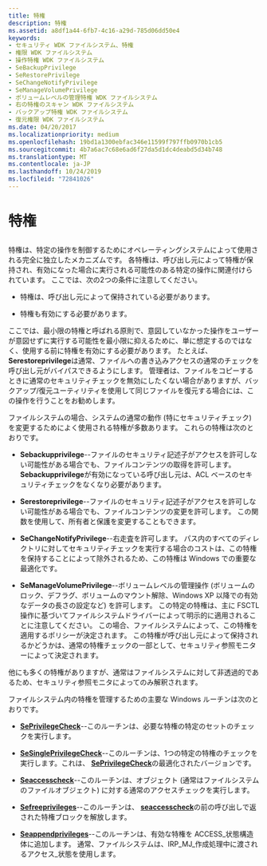```yaml
---
title: 特権
description: 特権
ms.assetid: a8df1a44-6fb7-4c16-a29d-785d06dd50e4
keywords:
- セキュリティ WDK ファイルシステム、特権
- 権限 WDK ファイルシステム
- 操作特権 WDK ファイルシステム
- SeBackupPrivilege
- SeRestorePrivilege
- SeChangeNotifyPrivilege
- SeManageVolumePrivilege
- ボリュームレベルの管理特権 WDK ファイルシステム
- 右の特権のスキャン WDK ファイルシステム
- バックアップ特権 WDK ファイルシステム
- 復元権限 WDK ファイルシステム
ms.date: 04/20/2017
ms.localizationpriority: medium
ms.openlocfilehash: 19bd1a1300ebfac346e11599f797ffb0970b1cb5
ms.sourcegitcommit: 4b7a6ac7c68e6ad6f27da5d1dc4deabd5d34b748
ms.translationtype: MT
ms.contentlocale: ja-JP
ms.lasthandoff: 10/24/2019
ms.locfileid: "72841026"
---
```

# <a name="privileges"></a>特権


## <span id="ddk_privileges_if"></span><span id="DDK_PRIVILEGES_IF"></span>


特権は、特定の操作を制御するためにオペレーティングシステムによって使用される完全に独立したメカニズムです。 各特権は、呼び出し元によって特権が保持され、有効になった場合に実行される可能性のある特定の操作に関連付けられています。 ここでは、次の2つの条件に注意してください。

-   特権は、呼び出し元によって保持されている必要があります。

-   特権も有効にする必要があります。

ここでは、最小限の特権と呼ばれる原則で、意図していなかった操作をユーザーが意図せずに実行する可能性を最小限に抑えるために、単に想定するのではなく、使用する前に特権を有効にする必要があります。 たとえば、 **Serestoreprivilege**は通常、ファイルへの書き込みアクセスの通常のチェックを呼び出し元がバイパスできるようにします。 管理者は、ファイルをコピーするときに通常のセキュリティチェックを無効にしたくない場合がありますが、バックアップ/復元ユーティリティを使用して同じファイルを復元する場合には、この操作を行うことをお勧めします。

ファイルシステムの場合、システムの通常の動作 (特にセキュリティチェック) を変更するためによく使用される特権が多数あります。 これらの特権は次のとおりです。

-   **Sebackupprivilege**--ファイルのセキュリティ記述子がアクセスを許可しない可能性がある場合でも、ファイルコンテンツの取得を許可します。 **Sebackupprivilege**が有効になっている呼び出し元は、ACL ベースのセキュリティチェックをなくなり必要があります。

-   **Serestoreprivilege**--ファイルのセキュリティ記述子がアクセスを許可しない可能性がある場合でも、ファイルコンテンツの変更を許可します。 この関数を使用して、所有者と保護を変更することもできます。

-   **SeChangeNotifyPrivilege**--右走査を許可します。 パス内のすべてのディレクトリに対してセキュリティチェックを実行する場合のコストは、この特権を保持することによって除外されるため、この特権は Windows での重要な最適化です。

-   **SeManageVolumePrivilege**--ボリュームレベルの管理操作 (ボリュームのロック、デフラグ、ボリュームのマウント解除、Windows XP 以降での有効なデータの長さの設定など) を許可します。 この特定の特権は、主に FSCTL 操作に基づいてファイルシステムドライバーによって明示的に適用されることに注意してください。 この場合、ファイルシステムによって、この特権を適用するポリシーが決定されます。 この特権が呼び出し元によって保持されるかどうかは、通常の特権チェックの一部として、セキュリティ参照モニターによって決定されます。

他にも多くの特権がありますが、通常はファイルシステムに対して非透過的であるため、セキュリティ参照モニタによってのみ解釈されます。

ファイルシステム内の特権を管理するための主要な Windows ルーチンは次のとおりです。

-   [**SePrivilegeCheck**](https://docs.microsoft.com/windows-hardware/drivers/ddi/ntifs/nf-ntifs-seprivilegecheck)--このルーチンは、必要な特権の特定のセットのチェックを実行します。

-   [**SeSinglePrivilegeCheck**](https://docs.microsoft.com/windows-hardware/drivers/ddi/ntddk/nf-ntddk-sesingleprivilegecheck)--このルーチンは、1つの特定の特権のチェックを実行します。これは、 [**SePrivilegeCheck**](https://docs.microsoft.com/windows-hardware/drivers/ddi/ntifs/nf-ntifs-seprivilegecheck)の最適化されたバージョンです。

-   [**Seaccesscheck**](https://docs.microsoft.com/windows-hardware/drivers/ddi/wdm/nf-wdm-seaccesscheck)--このルーチンは、オブジェクト (通常はファイルシステムのファイルオブジェクト) に対する通常のアクセスチェックを実行します。

-   [**Sefreeprivileges**](https://docs.microsoft.com/windows-hardware/drivers/ddi/ntifs/nf-ntifs-sefreeprivileges)--このルーチンは、 [**seaccesscheck**](https://docs.microsoft.com/windows-hardware/drivers/ddi/wdm/nf-wdm-seaccesscheck)の前の呼び出しで返された特権ブロックを解放します。

-   [**Seappendprivileges**](https://docs.microsoft.com/windows-hardware/drivers/ddi/ntifs/nf-ntifs-seappendprivileges)--このルーチンは、有効な特権を ACCESS\_状態構造体に追加します。 通常、ファイルシステムは、IRP\_MJ\_作成処理中に渡されるアクセス\_状態を使用します。

 

 




